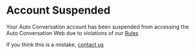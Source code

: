 # Account Suspended



Your Auto Conversation account has been suspended from accessing the Auto Conversation Web due to violations of our [Rules](/rules)





If you think this is a mistake, [contact us](mailto:autoconversationappeals@gmail.com)
